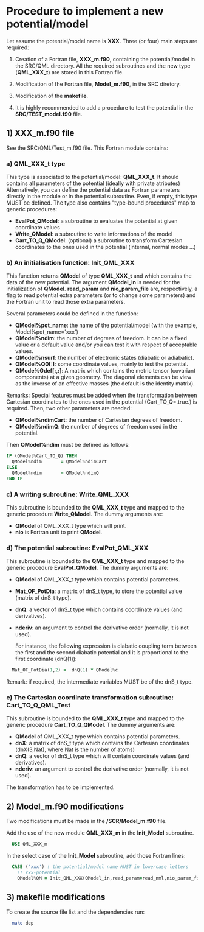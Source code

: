 
# Procedure to implement a new potential/model

Let assume the potential/model name is **XXX**.
Three (or four) main steps are required:

1. Creation of a Fortran file, **XXX_m.f90**, containing the potential/model in the SRC/QML directory.
All the required subroutines and the new type (**QML_XXX_t**) are stored in this Fortran file.

2. Modification of fhe Fortran file, **Model_m.f90**, in the SRC diretory.

3. Modification of the **makefile**.

4. It is highly recommended to add a procedure to test the potential in the **SRC/TEST_model.f90** file.

## 1) **XXX_m.f90** file

See the SRC/QML/Test_m.f90 file. This Fortran module contains:

### a) **QML_XXX_t** type

This type is associated to the potential/model: **QML_XXX_t**.
It should contains all parameters of the potential (ideally with private atributes)
Alternatively, you can define the potential data as Fortran parameters directly in the module or in the potential subroutine.
Even, if empty, this type MUST be defined.
The type also contains "type-bound procedures" map to generic procedures:

- **EvalPot_QModel**: a subroutine to evaluates the potential at given coordinate values
- **Write_QModel**:   a subroutine to write informations of the model
- **Cart_TO_Q_QModel**: (optional) a subroutine to transform Cartesian coordinates to the ones used in the potential (internal, normal modes ...)

### b) An initialisation function: **Init_QML_XXX**

This function returns **QModel** of type  **QML_XXX_t** and which contains the data of the new potential.
The argument **QModel_in** is needed for the initialization of **QModel**.
**read_param** and **nio_param_file** are, respectively, a flag to read potential extra parameters (or to change some parameters) and the Fortran unit to read those extra parameters.

Several parameters could be defined in the function:

- **QModel%pot_name**: the name of the potential/model (with the example, Model%pot_name='xxx')
- **QModel%ndim**: the number of degrees of freedom. It can be a fixed value or a default value and/or you can test it with respect of acceptable values.
- **QModel%nsurf**: the number of electronic states (diabatic or adiabatic).
- **QModel%Q0[:]**: some coordinate values, mainly to test the potential.
- **QMode%Gdef[:,:]**: A matrix which contains the metric tensor (covariant components) at a given geometry. The diagonal elements can be view as the inverse of an effective masses (the default is the identity matrix).

Remarks: Special features must be added when the transformation between Cartesian coordinates to the ones used in the potential (Cart_TO_Q=.true.) is required. Then, two other parameters are needed:

- **QModel%ndimCart**: the number of Cartesian degrees of freedom.
- **QModel%ndimQ**: the number of degrees of freedom used in the potential.

Then **QModel%ndim** must be defined as follows:
```fortran
IF (QModel%Cart_TO_Q) THEN
  QModel%ndim       = QModel%ndimCart
ELSE
  QModel%ndim       = QModel%ndimQ
END IF
```

### c) A writing subroutine: **Write_QML_XXX**

This subroutine is bounded to the **QML_XXX_t** type and mapped to the generic procedure **Write_QModel**. The dummy arguments are:

- **QModel** of QML_XXX_t type which will print.
- **nio** is Fortran unit to print **QModel**.

### d) The potential subroutine: **EvalPot_QML_XXX**

This subroutine is bounded to the **QML_XXX_t** type and mapped to the generic procedure **EvalPot_QModel**. The dummy arguments are:

- **QModel** of QML_XXX_t type which contains potential parameters.
- **Mat_OF_PotDia**: a matrix of dnS_t type, to store the potential value (matrix of dnS_t type).
- **dnQ**: a vector of dnS_t type which contains coordinate values (and derivatives).
- **nderiv**: an argument to control the derivative order (normally, it is not used).

  For instance, the following expression is diabatic coupling term between the first and the second diabatic potential and it is proportional to the first coordinate (dnQ(1)):

```fortran
  Mat_OF_PotDia(1,2) =  dnQ(1) * QModel%c
```

  Remark: if required, the intermediate variables MUST be of the dnS_t type.

### e) The Cartesian coordinate transformation subroutine: **Cart_TO_Q_QML_Test**

This subroutine is bounded to the **QML_XXX_t** type and mapped to the generic procedure **Cart_TO_Q_QModel**. The dummy arguments are:

- **QModel** of QML_XXX_t type which contains potential parameters.
- **dnX**: a matrix of dnS_t type which contains the Cartesian coordinates (dnX(3,Nat), where Nat is the number of atoms)
- **dnQ**: a vector of dnS_t type which will contain coordinate values (and derivatives).
- **nderiv**: an argument to control the derivative order (normally, it is not used).

The transformation has to be implemented.

## 2) **Model_m.f90** modifications

Two modifications must be made in the **/SCR/Model_m.f90** file.

Add the use of the new module **QML_XXX_m** in the **Init_Model** subroutine.

```fortran
  USE QML_XXX_m
```

In the select case of the **Init_Model** subroutine, add those Fortran lines:

```fortran
  CASE ('xxx') ! the potential/model name MUST in lowercase letters
    !! xxx-potential
    QModel%QM = Init_QML_XXX(QModel_in,read_param=read_nml,nio_param_file=nio_loc)
```

## 3) **makefile** modifications

To create the source file list and the dependencies run:

```bash
  make dep
```